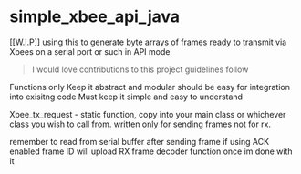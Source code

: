 # simple_xbee_api_java
[[W.I.P]] using this to generate byte arrays of frames ready to transmit via Xbees on a serial port or such in API mode

>I would love contributions to this project guidelines follow

Functions only
Keep it abstract and modular should be easy for integration into exisitng code
Must keep it simple and easy to understand

Xbee_tx_request - static function, copy into your main class or whichever class you wish to call from.
written only for sending frames not for rx.

remember to read from serial buffer after sending frame if using ACK enabled frame ID
will upload RX frame decoder function once im done with it
